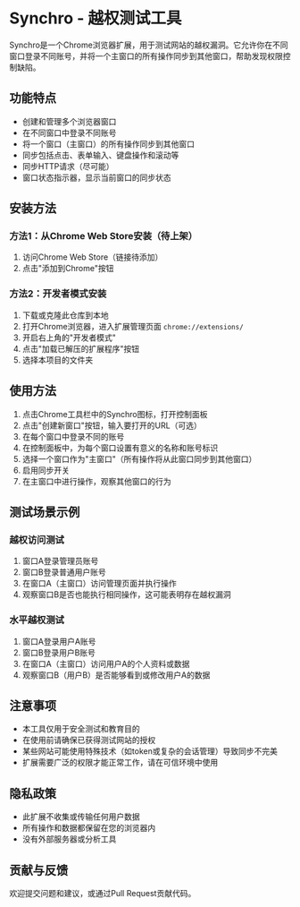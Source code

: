 # Synchro - 越权测试工具

Synchro是一个Chrome浏览器扩展，用于测试网站的越权漏洞。它允许你在不同窗口登录不同账号，并将一个主窗口的所有操作同步到其他窗口，帮助发现权限控制缺陷。

## 功能特点

- 创建和管理多个浏览器窗口
- 在不同窗口中登录不同账号
- 将一个窗口（主窗口）的所有操作同步到其他窗口
- 同步包括点击、表单输入、键盘操作和滚动等
- 同步HTTP请求（尽可能）
- 窗口状态指示器，显示当前窗口的同步状态

## 安装方法

### 方法1：从Chrome Web Store安装（待上架）

1. 访问Chrome Web Store（链接待添加）
2. 点击"添加到Chrome"按钮

### 方法2：开发者模式安装

1. 下载或克隆此仓库到本地
2. 打开Chrome浏览器，进入扩展管理页面 `chrome://extensions/`
3. 开启右上角的"开发者模式"
4. 点击"加载已解压的扩展程序"按钮
5. 选择本项目的文件夹

## 使用方法

1. 点击Chrome工具栏中的Synchro图标，打开控制面板
2. 点击"创建新窗口"按钮，输入要打开的URL（可选）
3. 在每个窗口中登录不同的账号
4. 在控制面板中，为每个窗口设置有意义的名称和账号标识
5. 选择一个窗口作为"主窗口"（所有操作将从此窗口同步到其他窗口）
6. 启用同步开关
7. 在主窗口中进行操作，观察其他窗口的行为

## 测试场景示例

### 越权访问测试

1. 窗口A登录管理员账号
2. 窗口B登录普通用户账号
3. 在窗口A（主窗口）访问管理页面并执行操作
4. 观察窗口B是否也能执行相同操作，这可能表明存在越权漏洞

### 水平越权测试

1. 窗口A登录用户A账号
2. 窗口B登录用户B账号
3. 在窗口A（主窗口）访问用户A的个人资料或数据
4. 观察窗口B（用户B）是否能够看到或修改用户A的数据

## 注意事项

- 本工具仅用于安全测试和教育目的
- 在使用前请确保已获得测试网站的授权
- 某些网站可能使用特殊技术（如token或复杂的会话管理）导致同步不完美
- 扩展需要广泛的权限才能正常工作，请在可信环境中使用

## 隐私政策

- 此扩展不收集或传输任何用户数据
- 所有操作和数据都保留在您的浏览器内
- 没有外部服务器或分析工具

## 贡献与反馈

欢迎提交问题和建议，或通过Pull Request贡献代码。 